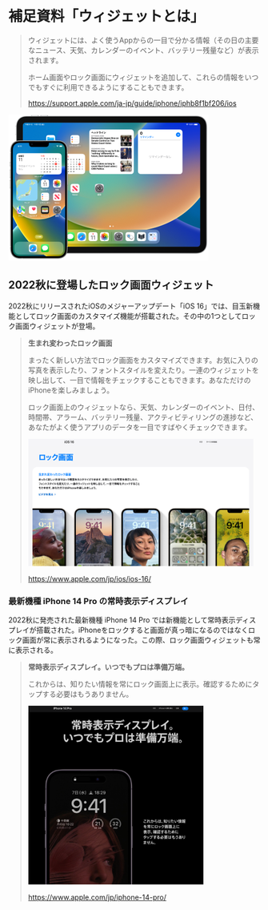補足資料「ウィジェットとは」
========================
> ウィジェットには、よく使うAppからの一目で分かる情報（その日の主要なニュース、天気、カレンダーのイベント、バッテリー残量など）が表示されます。 
>
> ホーム画面やロック画面にウィジェットを追加して、これらの情報をいつでもすぐに利用できるようにすることもできます。
>
> https://support.apple.com/ja-jp/guide/iphone/iphb8f1bf206/ios

<img src="widget800w.png" width="400">

2022秋に登場したロック画面ウィジェット
---------------------------------
2022秋にリリースされたiOSのメジャーアップデート「iOS 16」では、目玉新機能としてロック画面のカスタマイズ機能が搭載された。その中の1つとしてロック画面ウィジェットが登場。

> __生まれ変わったロック画面__
>
> まったく新しい方法でロック画面をカスタマイズできます。お気に入りの写真を表示したり、フォントスタイルを変えたり。一連のウィジェットを映し出して、一目で情報をチェックすることもできます。あなただけのiPhoneを楽しみましょう。
>
> ロック画面上のウィジェットなら、天気、カレンダーのイベント、日付、時間帯、アラーム、バッテリー残量、アクティビティリングの進捗など、あなたがよく使うアプリのデータを一目ですばやくチェックできます。
>
> <img src="ios16_lockscreen.png" width="450">
>
> https://www.apple.com/jp/ios/ios-16/

### 最新機種 iPhone 14 Pro の常時表示ディスプレイ
2022秋に発売された最新機種 iPhone 14 Pro では新機能として常時表示ディスプレイが搭載された。iPhoneをロックすると画面が真っ暗になるのではなくロック画面が常に表示されるようになった。この際、ロック画面ウィジェットも常に表示される。

> __常時表示ディスプレイ。いつでもプロは準備万端。__
>
> これからは、知りたい情報を常にロック画面上に表示。確認するためにタップする必要はもうありません。
>
> <img src="iphone14pro_alwaysondisplay.png" width="350">
>
> https://www.apple.com/jp/iphone-14-pro/
